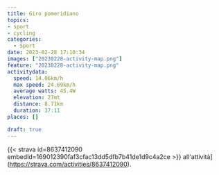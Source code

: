 ```yaml
---
title: Giro pomeridiano
topics:
- sport
- cycling
categories:
  - Sport
date: 2023-02-28 17:10:34
images: ["20230228-activity-map.png"]
feature: "20230228-activity-map.png"
activitydata:
  speed: 14.06km/h
  max speed: 24.69km/h
  average watts: 45.4W
  elevation: 27mt
  distance: 8.71km
  duration: 37:11
places: []

draft: true
---
```









{{< strava id=8637412090 embedId=169012390faf3cfac13dd5dfb7b41de1d9c4a2ce >}} all'attività](https://strava.com/activities/8637412090).
